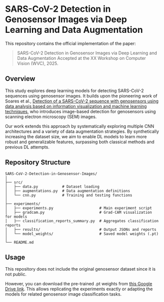 # SARS-CoV-2 Detection in Genosensor Images via Deep Learning and Data Augmentation

This repository contains the official implementation of the paper:
> SARS-CoV-2 Detection in Genosensor Images via Deep Learning and Data Augmentation
> Accepted at the XX Workshop on Computer Vision (WVC), 2025.

## Overview
This study explores deep learning models for detecting SARS-CoV-2 sequences using genosensor images.
It builds upon the pioneering work of Soares et al.,  [Detection of a SARS-CoV-2 sequence with genosensors using data analysis based on information visualization and machine learning techniques](https://pubs.rsc.org/en/content/articlelanding/2021/qm/d1qm00665g), who introduces image-based detection for genosensors using scanning electron microscopy (SEM) images. 

Our work extends this approach by systematically exploring multiple CNN architectures and a variety of data augmentation strategies. By synthetically increasing the dataset size, we aim to enable DL models to learn more robust and generalizable features, surpassing both classical methods and previous DL attempts.

## Repository Structure
```
SARS-CoV-2-Detection-in-Genosensor-Images/
│
├── src/
│   ├── data.py           # Dataset loading 
│   ├── augmentations.py  # Data augmentation definitions
│   └── cnn.py            # Training and testing functions
│
├── experiments/
│   ├── experiments.py                     # Main experiment script
│   ├── gradcam.py                         # Grad-CAM visualization for models
│   ├── classification_reports_summary.py  # Aggregates classification reports
│   ├── results/                           # Output JSONs and reports
│   └── model_weights/                     # Saved model weights (.pt)
│
└── README.md
```

## Usage
This repository does not include the original genosensor dataset since it is not public. 

However, you can download the pre-trained .pt weights from [this Google Drive link](). This allows replicating the experiments exactly or adapting the models for related genosensor image classification tasks.
